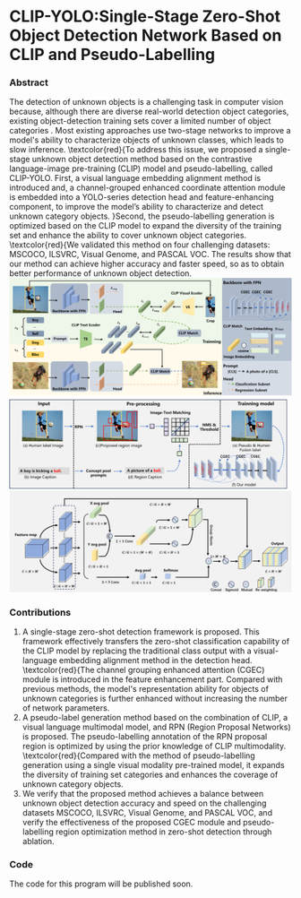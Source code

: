# CLIP-YOLO:Single-Stage Zero-Shot Object Detection Network Based on CLIP and Pseudo-Labelling

### Abstract
The detection of unknown objects is a challenging task in computer vision because, although there are diverse real-world detection object categories, existing object-detection training sets cover a limited number of object categories . Most existing approaches use two-stage networks to improve a model's ability to characterize objects of unknown classes, which leads to slow inference. \textcolor{red}{To address this issue, we proposed a single-stage unknown object detection method based on the contrastive language-image pre-training (CLIP) model and pseudo-labelling, called CLIP-YOLO. First, a visual language embedding alignment method is introduced and, a channel-grouped enhanced coordinate attention module is embedded into a YOLO-series detection head and feature-enhancing component, to improve the model’s ability to characterize and detect unknown category objects. }Second, the pseudo-labelling generation is optimized based on the CLIP model to expand the diversity of the training set and enhance the ability to cover unknown object categories.  \textcolor{red}{We validated this method on four challenging datasets: MSCOCO, ILSVRC, Visual Genome, and PASCAL VOC. The results show that our method can achieve higher accuracy and faster speed, so as to obtain better performance of unknown object detection.
![image](./Framework.png)
![image](./Process.png)
![image](./CGEC.png)

### Contributions
1) A single-stage zero-shot detection framework is proposed. This framework effectively transfers the zero-shot classification capability of the CLIP model by replacing the traditional class output with a visual-language embedding alignment method in the detection head. \textcolor{red}{The channel grouping enhanced attention (CGEC) module is introduced in the feature enhancement part. Compared with previous methods, the model's representation ability for objects of unknown categories is further enhanced without increasing the number of network parameters.
2) A pseudo-label generation method based on the combination of CLIP, a visual language multimodal model, and RPN (Region Proposal Networks) is proposed. The pseudo-labelling annotation of the RPN proposal region is optimized by using the prior knowledge of CLIP multimodality. \textcolor{red}{Compared with the method of pseudo-labelling generation using a single visual modality pre-trained model, it expands the diversity of training set categories and enhances the coverage of unknown category objects.
3) We verify that the proposed method achieves a balance between unknown object detection accuracy and speed on the challenging datasets MSCOCO, ILSVRC, Visual Genome, and PASCAL VOC, and verify the effectiveness of the proposed CGEC module and pseudo-labelling region optimization method in zero-shot detection through ablation.


### Code
The code for this program will be published soon.
